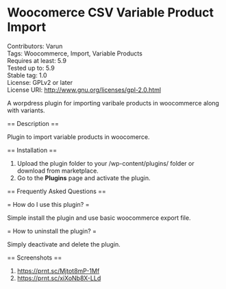 # Woocomerce CSV Variable Product Import

Contributors: Varun</br>
Tags: Woocommerce, Import, Variable Products</br>
Requires at least: 5.9</br>
Tested up to: 5.9</br>
Stable tag: 1.0</br>
License: GPLv2 or later</br>
License URI: http://www.gnu.org/licenses/gpl-2.0.html</br>

A worpdress plugin for importing varibale products in woocommerce along with variants.

== Description ==

Plugin to import variable products in woocomerce.

== Installation ==

1. Upload the plugin folder to your /wp-content/plugins/ folder or download from marketplace.
2. Go to the **Plugins** page and activate the plugin.

== Frequently Asked Questions ==
  
= How do I use this plugin? =
  
Simple install the plugin and use basic woocommerce export file.
  
= How to uninstall the plugin? =
  
Simply deactivate and delete the plugin. 
  
== Screenshots ==
1. https://prnt.sc/Mjtot8mP-1Mf
2. https://prnt.sc/xiXoNb8X-LLd
